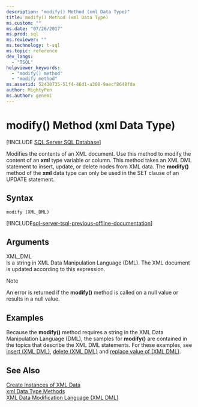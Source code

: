 ```yaml
---
description: "modify() Method (xml Data Type)"
title: modify() Method (xml Data Type)
ms.custom: ""
ms.date: "07/26/2017"
ms.prod: sql
ms.reviewer: ""
ms.technology: t-sql
ms.topic: reference
dev_langs: 
  - "TSQL"
helpviewer_keywords: 
  - "modify() method"
  - "modify method"
ms.assetid: 52430735-51f4-46d1-a308-9aecf8648fda
author: MightyPen
ms.author: genemi
---
```

# modify() Method (xml Data Type)
[!INCLUDE [SQL Server SQL Database](../../includes/applies-to-version/sql-asdb.md)]

  Modifies the contents of an XML document. Use this method to modify the content of an **xml** type variable or column. This method takes an XML DML statement to insert, update, or delete nodes from XML data. The **modify()** method of the **xml** data type can only be used in the SET clause of an UPDATE statement.  
  
## Syntax  
  
```syntaxsql
modify (XML_DML)  
```  
  
[!INCLUDE[sql-server-tsql-previous-offline-documentation](../../includes/sql-server-tsql-previous-offline-documentation.md)]

## Arguments
 XML_DML  
 Is a string in XML Data Manipulation Language (DML). The XML document is updated according to this expression.  
  
> [!NOTE]  
>  An error is returned if the **modify()** method is called on a null value or results in a null value.  
  
## Examples  
 Because the **modify()** method requires a string in the XML Data Manipulation Language (DML), the samples for **modify()** are contained in the topics that describe the XML DML statements. For these examples, see [insert &#40;XML DML&#41;](../../t-sql/xml/insert-xml-dml.md), [delete &#40;XML DML&#41;](../../t-sql/xml/delete-xml-dml.md) and [replace value of &#40;XML DML&#41;](../../t-sql/xml/replace-value-of-xml-dml.md).  
  
## See Also  
 [Create Instances of XML Data](../../relational-databases/xml/create-instances-of-xml-data.md)   
 [xml Data Type Methods](../../t-sql/xml/xml-data-type-methods.md)   
 [XML Data Modification Language &#40;XML DML&#41;](../../t-sql/xml/xml-data-modification-language-xml-dml.md)  
  
  
